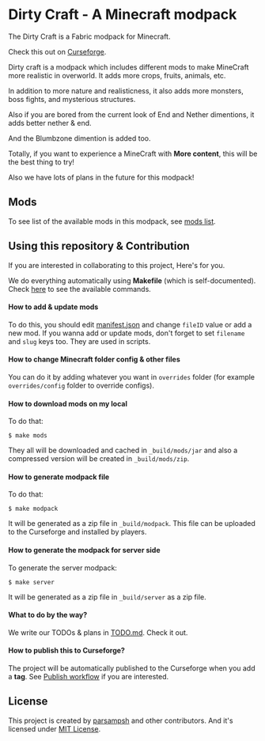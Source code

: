 # Dirty Craft - A Minecraft modpack
The Dirty Craft is a Fabric modpack for Minecraft.

Check this out on [Curseforge](https://www.curseforge.com/minecraft/modpacks/dirty_craft/).

Dirty craft is a modpack which includes different mods to make MineCraft more realistic in overworld.
It adds more crops, fruits, animals, etc.

In addition to more nature and realisticness, it also adds more monsters, boss fights, and mysterious structures.

Also if you are bored from the current look of End and Nether dimentions, it adds better nether & end.

And the Blumbzone dimention is added too.

Totally, if you want to experience a MineCraft with **More content**, this will be the best thing to try!

Also we have lots of plans in the future for this modpack!

## Mods
To see list of the available mods in this modpack, see [mods list](MODS.md).

## Using this repository & Contribution
If you are interested in collaborating to this project,
Here's for you.

We do everything automatically using **Makefile** (which is self-documented).
Check [here](HOW-TO-USE-MAKEFILE.md) to see the available commands.

#### How to add & update mods
To do this, you should edit [manifest.json](manifest.json)
and change `fileID` value or add a new mod.
If you wanna add or update mods, don't forget to set `filename` and `slug` keys too.
They are used in scripts.

#### How to change Minecraft folder config & other files
You can do it by adding whatever you want in `overrides` folder (for example `overrides/config` folder to override configs).

#### How to download mods on my local
To do that:

```shell
$ make mods
```

They all will be downloaded and cached in `_build/mods/jar`
and also a compressed version will be created in `_build/mods/zip`.

#### How to generate modpack file
To do that:

```shell
$ make modpack
```

It will be generated as a zip file in `_build/modpack`.
This file can be uploaded to the Curseforge and installed by players.

#### How to generate the modpack for server side
To generate the server modpack:

```shell
$ make server
```

It will be generated as a zip file in `_build/server` as a zip file.

#### What to do by the way?
We write our TODOs & plans in [TODO.md](TODO.md). Check it out.

#### How to publish this to Curseforge?
The project will be automatically published to the Curseforge when you add a **tag**.
See [Publish workflow](.github/workflows/publish.yml) if you are interested.

## License
This project is created by [parsampsh](https://github.com/parsampsh) and other contributors.
And it's licensed under [MIT License](LICENSE).
